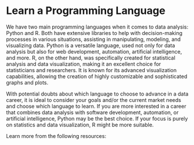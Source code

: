 # Learn a Programming Language

We have two main programming languages when it comes to data analysis: Python and R. Both have extensive libraries to help with decision-making processes in various situations, assisting in manipulating, modeling, and visualizing data. Python is a versatile language, used not only for data analysis but also for web development, automation, artificial intelligence, and more. R, on the other hand, was specifically created for statistical analysis and data visualization, making it an excellent choice for statisticians and researchers. It is known for its advanced visualization capabilities, allowing the creation of highly customizable and sophisticated graphs and plots.

With potential doubts about which language to choose to advance in a data career, it is ideal to consider your goals and/or the current market needs and choose which language to learn. If you are more interested in a career that combines data analysis with software development, automation, or artificial intelligence, Python may be the best choice. If your focus is purely on statistics and data visualization, R might be more suitable.

Learn more from the following resources: